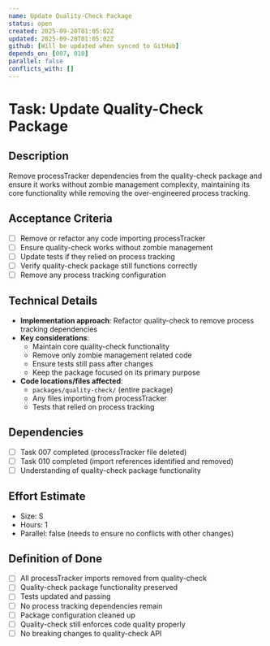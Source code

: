 ```yaml
---
name: Update Quality-Check Package
status: open
created: 2025-09-20T01:05:02Z
updated: 2025-09-20T01:05:02Z
github: [Will be updated when synced to GitHub]
depends_on: [007, 010]
parallel: false
conflicts_with: []
---
```


# Task: Update Quality-Check Package

## Description

Remove processTracker dependencies from the quality-check package and ensure it
works without zombie management complexity, maintaining its core functionality
while removing the over-engineered process tracking.

## Acceptance Criteria

- [ ] Remove or refactor any code importing processTracker
- [ ] Ensure quality-check works without zombie management
- [ ] Update tests if they relied on process tracking
- [ ] Verify quality-check package still functions correctly
- [ ] Remove any process tracking configuration

## Technical Details

- **Implementation approach**: Refactor quality-check to remove process tracking
  dependencies
- **Key considerations**:
  - Maintain core quality-check functionality
  - Remove only zombie management related code
  - Ensure tests still pass after changes
  - Keep the package focused on its primary purpose
- **Code locations/files affected**:
  - `packages/quality-check/` (entire package)
  - Any files importing from processTracker
  - Tests that relied on process tracking

## Dependencies

- [ ] Task 007 completed (processTracker file deleted)
- [ ] Task 010 completed (import references identified and removed)
- [ ] Understanding of quality-check package functionality

## Effort Estimate

- Size: S
- Hours: 1
- Parallel: false (needs to ensure no conflicts with other changes)

## Definition of Done

- [ ] All processTracker imports removed from quality-check
- [ ] Quality-check package functionality preserved
- [ ] Tests updated and passing
- [ ] No process tracking dependencies remain
- [ ] Package configuration cleaned up
- [ ] Quality-check still enforces code quality properly
- [ ] No breaking changes to quality-check API
